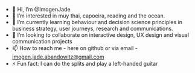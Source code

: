 - 👋 Hi, I’m @ImogenJade
- 👀 I’m interested in muy thai, capoeira, reading and the ocean. 
- 🌱 I’m currently learning behaviour and decision science principles in business strategy, user journeys, research and communications. 
- 💞️ I’m looking to collaborate on interactive design, UX design and visual communication projects 
- 📫 How to reach me - here on github or via email - imogen.jade.abandowitz@gmail.com
- ⚡ Fun fact: I can do the splits and play a left-handed guitar 

<!---
ImogenJade/ImogenJade is a ✨ special ✨ repository because its `README.md` (this file) appears on your GitHub profile.
You can click the Preview link to take a look at your changes.
--->
